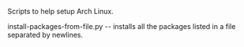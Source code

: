 Scripts to help setup Arch Linux.

install-packages-from-file.py <file> -- installs all the packages listed in a file separated by newlines.